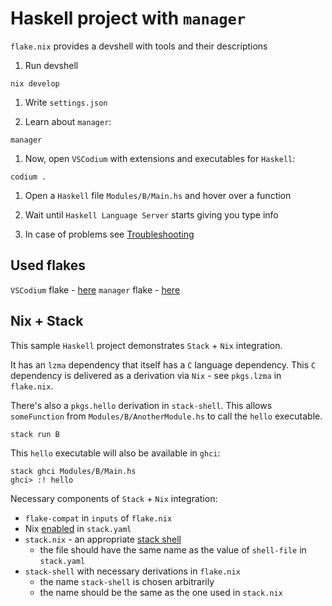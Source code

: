 # Haskell project with `manager`

`flake.nix` provides a devshell with tools and their descriptions

1. Run devshell

```console
nix develop
```

1. Write `settings.json`

1. Learn about `manager`:

```console
manager
```

1. Now, open `VSCodium` with extensions and executables for `Haskell`:

```console
codium .
```

1. Open a `Haskell` file `Modules/B/Main.hs` and hover over a function

1. Wait until `Haskell Language Server` starts giving you type info

1. In case of problems see [Troubleshooting](https://github.com/br4ch1st0chr0n3/flakes#troubleshooting)

## Used flakes

`VSCodium` flake - [here](https://github.com/br4ch1st0chr0n3/flakes/tree/main/templates/codium/haskell)
`manager` flake - [here](https://github.com/br4ch1st0chr0n3/flakes/tree/main/manager)

## Nix + Stack

This sample `Haskell` project demonstrates `Stack` + `Nix` integration.

It has an `lzma` dependency that itself has a `C` language dependency.
This `C` dependency is delivered as a derivation via `Nix` - see `pkgs.lzma` in `flake.nix`.

There's also a `pkgs.hello` derivation in `stack-shell`.
This allows `someFunction` from `Modules/B/AnotherModule.hs` to call the `hello` executable.

```console
stack run B
```

This `hello` executable will also be available in `ghci`:

```console
stack ghci Modules/B/Main.hs
ghci> :! hello
```

Necessary components of `Stack` + `Nix` integration:

- `flake-compat` in `inputs` of `flake.nix`
- Nix [enabled](https://docs.haskellstack.org/en/stable/nix_integration/#configuration-options) in `stack.yaml`
- `stack.nix` - an appropriate [stack shell](https://docs.haskellstack.org/en/stable/nix_integration/#external-c-libraries-through-a-shellnix-file)
  - the file should have the same name as the value of `shell-file` in `stack.yaml`
- `stack-shell` with necessary derivations in `flake.nix`
  - the name `stack-shell` is chosen arbitrarily
  - the name should be the same as the one used in `stack.nix`
